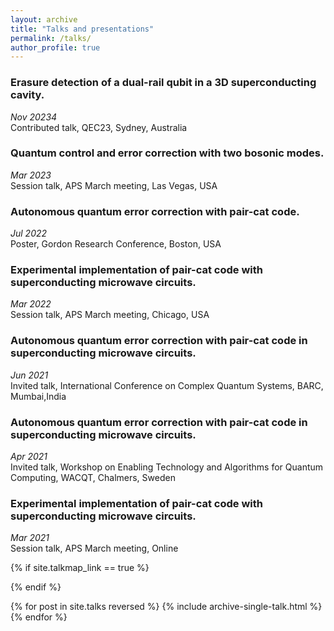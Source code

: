 ```yaml
---
layout: archive
title: "Talks and presentations"
permalink: /talks/
author_profile: true
---
```

### Erasure detection of a dual-rail qubit in a 3D superconducting cavity.
*Nov 20234* \
Contributed talk, QEC23, Sydney, Australia

### Quantum control and error correction with two bosonic modes.
*Mar 2023*\
Session talk, APS March meeting, Las Vegas, USA

### Autonomous quantum error correction with pair-cat code.
*Jul 2022* \
Poster, Gordon Research Conference, Boston, USA

### Experimental implementation of pair-cat code with superconducting microwave circuits.
*Mar 2022*\
Session talk, APS March meeting, Chicago, USA

### Autonomous quantum error correction with pair-cat code in superconducting microwave circuits.
*Jun 2021*\
Invited talk, International Conference on Complex Quantum Systems, BARC, Mumbai,India

### Autonomous quantum error correction with pair-cat code in superconducting microwave circuits.
*Apr 2021*\
Invited talk, Workshop on Enabling Technology and Algorithms for Quantum Computing,
WACQT, Chalmers, Sweden

### Experimental implementation of pair-cat code with superconducting microwave circuits.
*Mar 2021*\
Session talk, APS March meeting, Online

{% if site.talkmap_link == true %}

<!-- <p style="text-decoration:underline;"><a href="/talkmap.html">See a map of all the places I've given a talk!</a></p> -->

{% endif %}

{% for post in site.talks reversed %}
  {% include archive-single-talk.html %}
{% endfor %}
